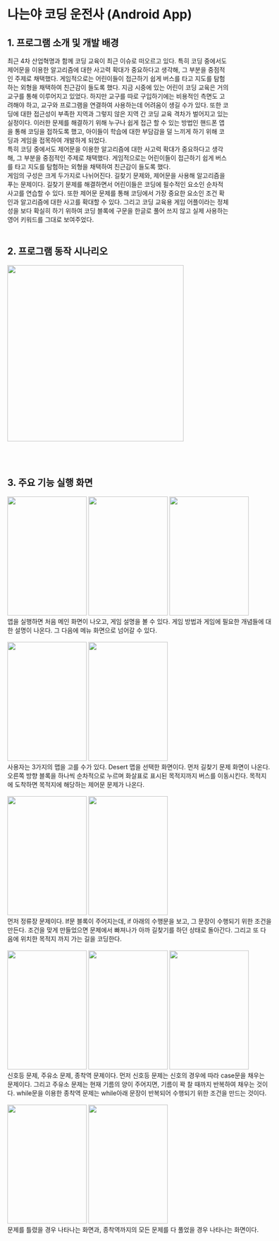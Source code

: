 나는야 코딩 운전사 (Android App)
================

## 1. 프로그램 소개 및 개발 배경
최근 4차 산업혁명과 함께 코딩 교육이 최근 이슈로 떠오르고 있다. 특히 코딩 중에서도 제어문을 이용한 알고리즘에 대한 사고력 확대가 중요하다고 생각해, 그 부분을 중점적인 주제로 채택했다. 게임적으로는 어린이들이 접근하기 쉽게 버스를 타고 지도를 탐험하는 외형을 채택하여 친근감이 들도록 했다. 지금 시중에 있는 어린이 코딩 교육은 거의 교구를 통해 이루어지고 있었다. 하지만 교구를 따로 구입하기에는 비용적인 측면도 고려해야 하고, 교구와 프로그램을 연결하여 사용하는데 어려움이 생길 수가 있다. 또한 코딩에 대한 접근성이 부족한 지역과 그렇지 않은 지역 간 코딩 교육 격차가 벌어지고 있는 실정이다. 이러한 문제를 해결하기 위해 누구나 쉽게 접근 할 수 있는 방법인 핸드폰 앱을 통해 코딩을 접하도록 했고, 아이들이 학습에 대한 부담감을 덜 느끼게 하기 위해 코딩과 게임을 접목하여 개발하게 되었다. 
<br/>
 특히 코딩 중에서도 제어문을 이용한 알고리즘에 대한 사고력 확대가 중요하다고 생각해, 그 부분을 중점적인 주제로 채택했다. 게임적으로는 어린이들이 접근하기 쉽게 버스를 타고 지도를 탐험하는 외형을 채택하여 친근감이 들도록 했다. 
<br/>
게임의 구성은 크게 두가지로 나뉘어진다. 길찾기 문제와, 제어문을 사용해 알고리즘을 푸는 문제이다. 길찾기 문제를 해결하면서 어린이들은 코딩에 필수적인 요소인 순차적 사고를 연습할 수 있다. 또한 제어문 문제를 통해 코딩에서 가장 중요한 요소인 조건 확인과 알고리즘에 대한 사고를 확대할 수 있다. 그리고 코딩 교육용 게임 어플이라는 정체성을 보다 확실히 하기 위하여 코딩 블록에 구문을 한글로 풀어 쓰지 않고 실제 사용하는 영어 키워드를 그대로 보여주었다. 
<br/><br/>
## 2. 프로그램 동작 시나리오
<img width="400" src="https://user-images.githubusercontent.com/37864097/92617383-313c4280-f2fa-11ea-83ad-e39d6861fc1d.png">

<br/><br/>
## 3. 주요 기능 실행 화면
<div class="parent" style="width: 600px; height: 250px;">
    <div class="child"img width="250" height="250" src="https://user-images.githubusercontent.com/37864097/92612262-ac9af580-f2f4-11ea-8e46-9cf094215a5a.png">
</div>
<img width="180" height="270" src="https://user-images.githubusercontent.com/37864097/92617935-cb03ef80-f2fa-11ea-9306-e476e2eb42bc.png">
<img width="180" height="270" src="https://user-images.githubusercontent.com/37864097/92617937-cb9c8600-f2fa-11ea-892b-180e66b7fb73.png">
<img width="180" height="270" src="https://user-images.githubusercontent.com/37864097/92617939-cc351c80-f2fa-11ea-82c1-2bca6f848e39.png">
<br/>앱을 실행하면 처음 메인 화면이 나오고, 게임 설명을 볼 수 있다. 게임 방법과 게임에 필요한 개념들에 대한 설명이 나온다. 그 다음에 메뉴 화면으로 넘어갈 수 있다. <br/><br/>
<img width="180" height="270" src="https://user-images.githubusercontent.com/37864097/92618295-2a61ff80-f2fb-11ea-99ea-e8d37769c872.png">
<img width="180" height="270" src="https://user-images.githubusercontent.com/37864097/92618298-2a61ff80-f2fb-11ea-95c9-fbb01976f1bb.png">
<br/>사용자는 3가지의 맵을 고를 수가 있다. Desert 맵을 선택한 화면이다. 먼저 길찾기 문제 화면이 나온다. 오른쪽 방향 블록을 하나씩 순차적으로 누르며 화살표로 표시된 목적지까지 버스를 이동시킨다. 목적지에 도착하면 목적지에 해당하는 제어문 문제가 나온다.  <br/><br/>
<img width="180" height="270" src="https://user-images.githubusercontent.com/37864097/92618300-2afa9600-f2fb-11ea-8810-04ca43e6dc30.png">
<img width="180" height="270" src="https://user-images.githubusercontent.com/37864097/92618303-2afa9600-f2fb-11ea-88f1-2cc493422e65.png">
<br/>먼저 정류장 문제이다. If문 블록이 주어지는데, if 아래의 수행문을 보고, 그 문장이 수행되기 위한 조건을 만든다. 조건을 맞게 만들었으면 문제에서 빠져나가 아까 길찾기를 하던 상태로 돌아간다. 그리고 또 다음에 위치한 목적지 까지 가는 길을 코딩한다. <br/><br/>
<img width="180" height="270" src="https://user-images.githubusercontent.com/37864097/92618304-2b932c80-f2fb-11ea-9bc0-4a1d431fdec2.png">
<img width="180" height="270" src="https://user-images.githubusercontent.com/37864097/92618307-2b932c80-f2fb-11ea-839b-71f0ca3b1ca6.png">
<img width="180" height="270" src="https://user-images.githubusercontent.com/37864097/92618310-2c2bc300-f2fb-11ea-8edd-924218263a8f.png">
<br/>신호등 문제, 주유소 문제, 종착역 문제이다. 먼저 신호등 문제는 신호의 경우에 따라 case문을 채우는 문제이다. 그리고 주유소 문제는 현재 기름의 양이 주어지면, 기름이 꽉 찰 때까지 반복하여 채우는 것이다. while문을 이용한 종착역 문제는 while아래 문장이 반복되어 수행되기 위한 조건을 만드는 것이다. <br/><br/>
    <img width="180" height="270" src="https://user-images.githubusercontent.com/37864097/92618311-2c2bc300-f2fb-11ea-87de-722d32bac508.png">
  <img width="180" height="270" src="https://user-images.githubusercontent.com/37864097/92619378-621d7700-f2fc-11ea-9765-a8d482f06a13.png">
    <br/>문제를 틀렸을 경우 나타나는 화면과, 종착역까지의 모든 문제를 다 풀었을 경우 나타나는 화면이다. <br/>
    
